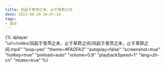 ```yaml
---
title: 风起于青萍之末，止于草莽之间
date: 2023-06-29 16:47:14
tags:
- 成长
---
```


{%
    dplayer     
    "url=/video/风起于青萍之末，止于草莽之间/风起于青萍之末，止于草莽之间.mp4"
    "loop=yes"
    "theme=#FADFA3"
    "autoplay=false"
    "screenshot=true"
    "hotkey=true"
    "preload=auto"
    "volume=0.9"
    "playbackSpeed=1"
    "lang=zh-cn"
    "mutex=true"
%}
